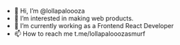 - 👋 Hi, I’m @lollapaloooza
- 👀 I’m interested in making web products.
- 🌱 I’m currently working as a Frontend React Developer 
- 📫 How to reach me t.me/lollapalooozasmurf

<!---
lollapaloooza/lollapaloooza is a ✨ special ✨ repository because its `README.md` (this file) appears on your GitHub profile.
You can click the Preview link to take a look at your changes.
--->
